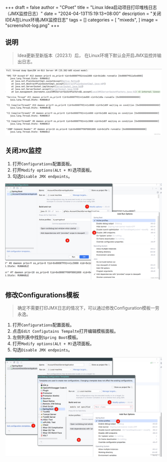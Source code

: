 +++
draft = false
author = "CPoet"
title = "Linux Idea启动项目打印堆栈日志（JMX监控日志）"
date = "2024-04-13T15:19:13+08:00"
description = "关闭IDEA在Linux环境JMX监控日志"
tags = []
categories = [
    "mixeds",
]
image = "screenshot-log.png"
+++

## 说明

> Idea更新至新版本（2023.1）后， 在Linux环境下默认会开启JMX监控并输出日志。

![日志输出截图](screenshot-log.png)

## 关闭`JMX`监控

1. 打开`Configurations`配置面板。
2. 打开`Modify options(ALt + M)`选项面板。
3. 勾选`Disable JMX endpoints`。

![配置示例](config01.png)

## 修改Configurations模板

> 确定不需要打印JMX日志的情况下，可以通过修改Configuration模板一劳永逸。

1. 打开`Configurations`配置面板。
2. 点击`Edit Configutains Tempalte`打开编辑模板面板。
3. 左侧列表中找到`Spring Boot`模板。
4. 打开`Modify options(ALt + M)`选项面板。
5. 勾选`Disable JMX endpoints`。

![模样配置示例](config02.png)
